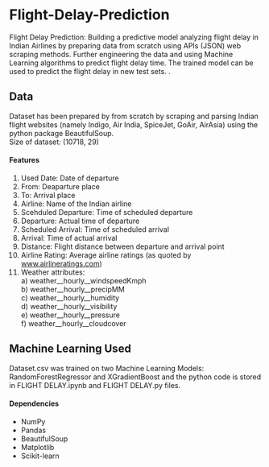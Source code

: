 # Flight-Delay-Prediction
Flight Delay Prediction: Building a predictive model analyzing flight delay in Indian Airlines by preparing data from scratch using APIs (JSON) web scraping methods. Further engineering the data and using Machine Learning algorithms to predict flight delay time. The trained model can be used to predict the flight delay in new test sets.
.
## Data
Dataset has been prepared by from scratch by scraping and parsing Indian flight websites (namely Indigo, Air India, SpiceJet, GoAir, AirAsia) using the python package BeautifulSoup. <br />
Size of dataset: (10718, 29)

#### Features
1. Used Date: Date of departure
2. From: Deaparture place
3. To: Arrival place
4. Airline: Name of the Indian airline
5. Scehduled Departure: Time of scheduled departure
6. Departure: Actual time of departure
7. Scheduled Arrival: Time of scheduled arrival
8. Arrival: Time of actual arrival
9. Distance: Flight distance between departure and arrival point
10. Airline Rating: Average airline ratings (as quoted by www.airlineratings.com)
11. Weather attributes: <br />
    a) weather__hourly__windspeedKmph<br />
    b) weather__hourly__precipMM<br />
    c) weather__hourly__humidity<br />
    d) weather__hourly__visibility<br />
    e) weather__hourly__pressure<br />
    f) weather__hourly__cloudcover<br />
    
    
    
 ## Machine Learning Used
 Dataset.csv was trained on two Machine Learning Models: RandomForestRegressor and XGradientBoost and the python code is stored in FLIGHT DELAY.ipynb and FLIGHT DELAY.py files.
 
 #### Dependencies
 * NumPy
 * Pandas
 * BeautifulSoup
 * Matplotlib
 * Scikit-learn
